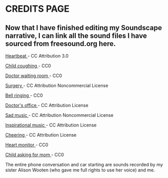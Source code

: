 # **CREDITS PAGE**

## Now that I have finished editing my Soundscape narrative, I can link all the sound files I have sourced from freesound.org here.

[ Heartbeat ](http://soundbible.com/1001-Heartbeat.html) - CC Attribution 3.0

[ Child coughing ](https://freesound.org/people/goldkelchen/sounds/371360/) - CC0

[ Doctor waiting room ](https://freesound.org/people/BeeProductive/sounds/430047/) - CC0

[ Surgery ](https://freesound.org/people/sindhu.tms/sounds/169065/) - CC Attribution Noncommercial License

[ Bell ringing ](https://freesound.org/people/bdunis4/sounds/271451/) - CC0

[ Doctor's office ](https://freesound.org/people/NoiseCollector/sounds/100152/) - CC Attribution License

[ Sad music ](https://freesound.org/people/Bruno_ph/sounds/109409/) - CC Attribution Noncommercial License

[ Inspirational music ](https://freesound.org/people/Endersniper123/sounds/222900/) - CC Attribution License

[ Cheering ](https://freesound.org/people/Sirderf/sounds/332304/) - CC Attribution License

[ Heart monitor ](https://freesound.org/people/samfk360/sounds/148897/) - CC0

[ Child asking for mom ](https://freesound.org/people/AlucardsBride/sounds/172731/ ) - CC0

The entire phone conversation and car starting are sounds recorded by my sister Alison Wooten (who gave me full rights to use her voice) and me.
